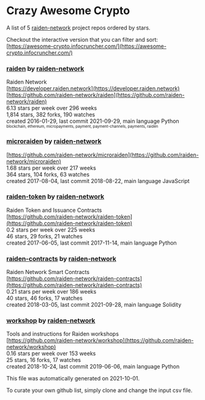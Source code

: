 # Crazy Awesome Crypto
A list of 5 [raiden-network](https://github.com/raiden-network) project repos ordered by stars.  

Checkout the interactive version that you can filter and sort: 
[https://awesome-crypto.infocruncher.com/](https://awesome-crypto.infocruncher.com/)  


### [raiden](https://github.com/raiden-network/raiden) by [raiden-network](https://github.com/raiden-network)  
Raiden Network  
[https://developer.raiden.network](https://developer.raiden.network)  
[https://github.com/raiden-network/raiden](https://github.com/raiden-network/raiden)  
6.13 stars per week over 296 weeks  
1,814 stars, 382 forks, 190 watches  
created 2016-01-29, last commit 2021-09-29, main language Python  
<sub><sup>blockchain, ethereum, micropayments, payment, payment-channels, payments, raiden</sup></sub>


### [microraiden](https://github.com/raiden-network/microraiden) by [raiden-network](https://github.com/raiden-network)  
  
[https://github.com/raiden-network/microraiden](https://github.com/raiden-network/microraiden)  
1.68 stars per week over 217 weeks  
364 stars, 104 forks, 63 watches  
created 2017-08-04, last commit 2018-08-22, main language JavaScript  


### [raiden-token](https://github.com/raiden-network/raiden-token) by [raiden-network](https://github.com/raiden-network)  
Raiden Token and Issuance Contracts  
[https://github.com/raiden-network/raiden-token](https://github.com/raiden-network/raiden-token)  
0.2 stars per week over 225 weeks  
46 stars, 29 forks, 21 watches  
created 2017-06-05, last commit 2017-11-14, main language Python  


### [raiden-contracts](https://github.com/raiden-network/raiden-contracts) by [raiden-network](https://github.com/raiden-network)  
Raiden Network Smart Contracts  
[https://github.com/raiden-network/raiden-contracts](https://github.com/raiden-network/raiden-contracts)  
0.21 stars per week over 186 weeks  
40 stars, 46 forks, 17 watches  
created 2018-03-05, last commit 2021-09-28, main language Solidity  


### [workshop](https://github.com/raiden-network/workshop) by [raiden-network](https://github.com/raiden-network)  
Tools and instructions for Raiden workshops  
[https://github.com/raiden-network/workshop](https://github.com/raiden-network/workshop)  
0.16 stars per week over 153 weeks  
25 stars, 16 forks, 17 watches  
created 2018-10-24, last commit 2019-06-06, main language Python  


This file was automatically generated on 2021-10-01.  

To curate your own github list, simply clone and change the input csv file.  